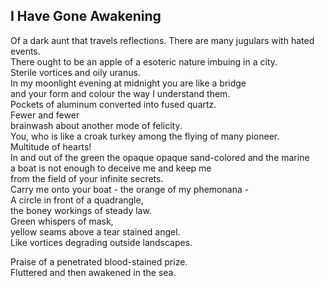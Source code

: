 I Have Gone Awakening
---------------------
Of a dark aunt that travels reflections. There are many jugulars with hated events.  
There ought to be an apple of a esoteric nature imbuing in a city.  
Sterile vortices and oily uranus.  
In my moonlight evening at midnight you are like a bridge  
and your form and colour the way I understand them.  
Pockets of aluminum converted into fused quartz.  
Fewer and fewer  
brainwash about another mode of felicity.  
You, who is like a croak turkey among the flying of many pioneer.  
Multitude of hearts!  
In and out of the green the opaque opaque sand-colored and the marine  
a boat is not enough to deceive me and keep me  
from the field of your infinite secrets.  
Carry me onto your boat - the orange of my phemonana -  
A circle in front of a quadrangle,  
the boney workings of steady law.  
Green whispers of mask,  
yellow seams above a tear stained angel.  
Like vortices degrading outside landscapes.  
  
Praise of a penetrated blood-stained prize.  
Fluttered and then awakened in the sea.  

